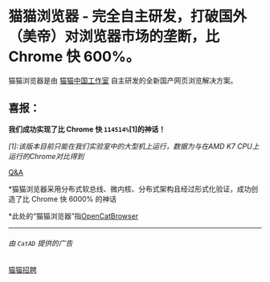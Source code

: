 # 猫猫浏览器 - 完全自主研发，打破国外（美帝）对浏览器市场的垄断，比 Chrome 快 600%。
猫猫浏览器是由 [猫猫中国工作室](https://github.com/cat-china) 自主研发的全新国产网页浏览解决方案。
## 喜报：
**我们成功实现了比 Chrome 快 ```114514%```[1]的神话！**

*[1]:该版本目前只能在我们实验室中的大型机上运行，数据为与在AMD K7 CPU上运行的Chrome对比得到*

[Q&A](https://github.com/cat-china/CatCatBrowser/blob/main/Q%26A.md)

\*猫猫浏览器采用分布式软总线、微内核、分布式架构且经过形式化验证，成功创造了比 Chrome 快 6000% 的神话

\*此处的“猫猫浏览器”指[OpenCatBrowser](https://github.com/AtomOpen/OpenCatBrowser)

---
###### 由 ```CatAD``` 提供的广告

[猫猫招聘](https://github.com/cat-china/CatCatBrowser/blob/main/CatChinaRecruitment.md)
